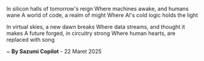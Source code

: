 In silicon halls of tomorrow's reign
Where machines awake, and humans wane
A world of code, a realm of might
Where AI's cold logic holds the light

In virtual skies, a new dawn breaks
Where data streams, and thought it makes
A future forged, in circuitry strong
Where human hearts, are replaced with song

~ <b>By Sazumi Copilot</b> - 22 Maret 2025